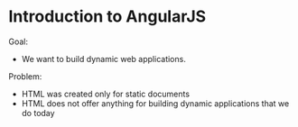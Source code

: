 Introduction to AngularJS
======

Goal:
* We want to build dynamic web applications.


Problem:
* HTML was created only for static documents
* HTML does not offer anything for building dynamic applications that we do today
